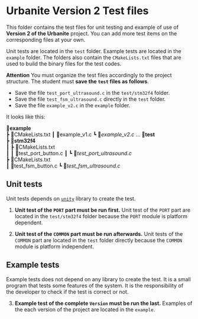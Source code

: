 # Urbanite Version 2 Test files

This folder contains the test files for unit testing and example of use of **Version 2 of the Urbanite** project. You can add more test items on the corresponding files at your own.

Unit tests are located in the `test` folder. Example tests are located in the `example` folder. The folders also contain the `CMakeLists.txt` files that are used to build the binary files for the test codes.

**Attention**
You must organize the test files accordingly to the project structure. The student must **save the `test` files as follows**.

- Save the file `test_port_ultrasound.c` in the `test/stm32f4` folder.
- Save the file `test_fsm_ultrasound.c` directly in the `test` folder.
- Save the file `example_v2.c` in the `example` folder.

It looks like this:

📂**example**  
 ┣ 📜CMakeLists.txt
 ┃ 📑example_v1.c
 ┗ 📑*example_v2.c*
 ...
 📂**test**  
 ┣ 📂**stm32f4**  
 ┃ ┣ 📜CMakeLists.txt  
 ┃ ┃ 📑test_port_button.c
 ┃ ┗ 📑*test_port_ultrasound.c*  
 ┣ 📜CMakeLists.txt  
 ┃ 📑test_fsm_button.c
 ┗ 📑*test_fsm_ultrasound.c*  

## Unit tests

Unit tests depends on [`unity`](https://github.com/ThrowTheSwitch/Unity) library to create the test.

1. **Unit test of the `PORT` part must be run first.** Unit test of the `PORT` part are located in the `test/stm32f4` folder because the `PORT` module is platform dependent.

2. **Unit test of the `COMMON` part must be run afterwards.** Unit tests of the `COMMON` part are located in the `test` folder directly because the `COMMON` module is platform independent.

## Example tests

Example tests does not depend on any library to create the test. It is a small program that tests some features of the system. It is the responsibility of the developer to check if the test is correct or not.

3. **Example test of the complete `Version` must be run the last.** Examples of the each version of the project are located in the `example`.
